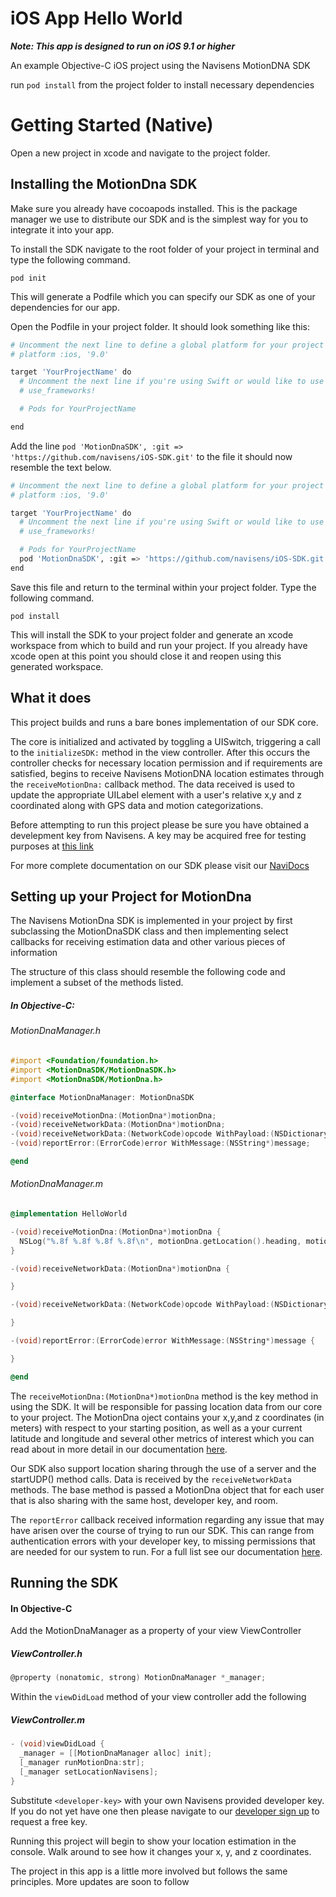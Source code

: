 # iOS App Hello World
___Note: This app is designed to run on iOS 9.1 or higher___

An example Objective-C iOS project using the Navisens MotionDNA SDK

run ```pod install``` from the project folder to install necessary dependencies

# Getting Started (Native)

Open a new project in xcode and navigate to the project folder.

## Installing the MotionDna SDK

Make sure you already have cocoapods installed. This is the package manager we use to distribute our SDK and is the simplest way for you to integrate it into your app.

To install the SDK navigate to the root folder of your project in terminal and type the following command.

``` pod init ```

This will generate a Podfile which you can specify our SDK as one of your dependencies for our app.

Open the Podfile in your project folder. It should look something like this:

``` bash
# Uncomment the next line to define a global platform for your project
# platform :ios, '9.0'

target 'YourProjectName' do
  # Uncomment the next line if you're using Swift or would like to use dynamic frameworks
  # use_frameworks!

  # Pods for YourProjectName

end
```

Add the line ``` pod 'MotionDnaSDK', :git => 'https://github.com/navisens/iOS-SDK.git' ``` to the file it should now resemble the text below.

``` bash
# Uncomment the next line to define a global platform for your project
# platform :ios, '9.0'

target 'YourProjectName' do
  # Uncomment the next line if you're using Swift or would like to use dynamic frameworks
  # use_frameworks!

  # Pods for YourProjectName
  pod 'MotionDnaSDK', :git => 'https://github.com/navisens/iOS-SDK.git'
end
```

Save this file and return to the terminal within your project folder. Type the following command.

``` pod install ```

This will install the SDK to your project folder and generate an xcode workspace from which to build and run your project. If you already have xcode open at this point you should close it and reopen using this generated workspace.


## What it does
This project builds and runs a bare bones implementation of our SDK core. 

The core is initialized and activated by toggling a UISwitch, triggering a call to the ```initializeSDK:``` method in the view controller. After this occurs the controller checks for necessary location permission and if requirements are satisfied, begins to receive Navisens MotionDNA location estimates through the ```receiveMotionDna:``` callback method. The data received is used to update the appropriate UILabel element with a user's relative x,y and z coordinated along with GPS data and motion categorizations.

Before attempting to run this project please be sure you have obtained a develepment key from Navisens. A key may be acquired free for testing purposes at [this link](https://navisens.com/index.html#contact)

For more complete documentation on our SDK please visit our [NaviDocs](https://github.com/navisens/NaviDocs)


## Setting up your Project for MotionDna

The Navisens MotionDna SDK is implemented in your project by first subclassing the MotionDnaSDK class and then implementing select callbacks for receiving estimation data and other various pieces of information

The structure of this class should resemble the following code and implement a subset of the methods listed.

##### In Objective-C:
###### MotionDnaManager.h
``` Objective-C
#import <Foundation/foundation.h>
#import <MotionDnaSDK/MotionDnaSDK.h>
#import <MotionDnaSDK/MotionDna.h>

@interface MotionDnaManager: MotionDnaSDK

-(void)receiveMotionDna:(MotionDna*)motionDna;
-(void)receiveNetworkData:(MotionDna*)motionDna;
-(void)receiveNetworkData:(NetworkCode)opcode WithPayload:(NSDictionary*)payload;
-(void)reportError:(ErrorCode)error WithMessage:(NSString*)message;

@end
```
###### MotionDnaManager.m
``` Objective-C
@implementation HelloWorld

-(void)receiveMotionDna:(MotionDna*)motionDna {
  NSLog("%.8f %.8f %.8f %.8f\n", motionDna.getLocation().heading, motionDna.getLocation().localLocation.x, motionDna.getLocation().localLocation.y, motionDna.getLocation().localLocation.z);
}

-(void)receiveNetworkData:(MotionDna*)motionDna {

}

-(void)receiveNetworkData:(NetworkCode)opcode WithPayload:(NSDictionary*)payload {

}

-(void)reportError:(ErrorCode)error WithMessage:(NSString*)message {

}

@end

```

The ``` receiveMotionDna:(MotionDna*)motionDna ``` method is the key method in using the SDK. It will be responsible for passing location data from our core to your project. The MotionDna oject contains your x,y,and z coordinates (in meters) with respect to your starting position, as well as a your current latitude and longitude and several other metrics of interest which you can read about in more detail in our documentation [here](https://github.com/navisens/NaviDocs/blob/master/API.iOS.md#getters).

Our SDK also support location sharing through the use of a server and the startUDP() method calls. Data is received by the  ``` receiveNetworkData ``` methods. The base method is passed a MotionDna object that for each user that is also sharing with the same host, developer key, and room.

The ``` reportError ``` callback received information regarding any issue that may have arisen over the course of trying to run our SDK. This can range from authentication errors with your developer key, to missing permissions that are needed for our system to run. For a full list see our documentation [here](https://github.com/navisens/NaviDocs/blob/master/API.iOS.md#reporterror_-errorcode-errorcode-withmessage-s-string).

## Running the SDK

#### In Objective-C
Add the MotionDnaManager as a property of your view ViewController
##### ViewController.h
``` Objective-C
@property (nonatomic, strong) MotionDnaManager *_manager;
```

Within the ``` viewDidLoad ``` method of your view controller add the following

##### ViewController.m
``` Objective-C
- (void)viewDidLoad {
  _manager = [[MotionDnaManager alloc] init];
  [_manager runMotionDna:str];
  [_manager setLocationNavisens];
}
```

Substitute ``` <developer-key> ``` with your own Navisens provided developer key. If you do not yet have one then please navigate to our [developer sign up](https://www.navisens.com/index.html#contact) to request a free key.

Running this project will begin to show your location estimation in the console. Walk around to see how it changes your x, y, and z coordinates.

The project in this app is a little more involved but follows the same principles. More updates are soon to follow

